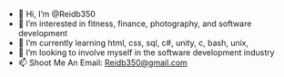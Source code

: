 - 👋 Hi, I’m @Reidb350
- 👀 I’m interested in fitness, finance, photography, and software development
- 🌱 I’m currently learning html, css, sql, c#, unity, c, bash, unix, 
- 💞️ I’m looking to involve myself in the software development industry
- 📫 Shoot Me An Email: Reidb350@gmail.com 

<!---
Reidb350/Reidb350 is a ✨ special ✨ repository because its `README.md` (this file) appears on your GitHub profile.
You can click the Preview link to take a look at your changes.
--->
